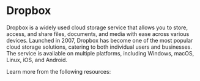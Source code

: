 # Dropbox

Dropbox is a widely used cloud storage service that allows you to store, access, and share files, documents, and media with ease across various devices. Launched in 2007, Dropbox has become one of the most popular cloud storage solutions, catering to both individual users and businesses. The service is available on multiple platforms, including Windows, macOS, Linux, iOS, and Android.

Learn more from the following resources:


